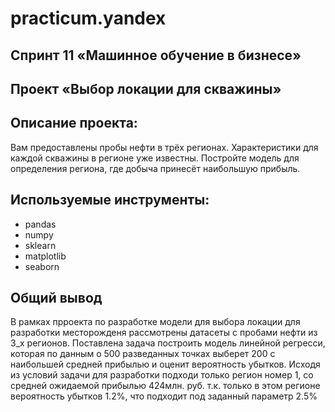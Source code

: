 # practicum.yandex
## Спринт 11 «Машинное обучение в бизнесе»
## Проект «Выбор локации для скважины»
## Описание проекта:    

Вам предоставлены пробы нефти в трёх регионах. Характеристики для каждой скважины в регионе уже известны. Постройте модель для определения региона, где добыча принесёт наибольшую прибыль. 
## Используемые инструменты:

* pandas
* numpy
* sklearn
* matplotlib
* seaborn

## Общий вывод
В рамках прроекта по разработке модели для выбора локации для разработки месторожденя рассмотрены датасеты с пробами нефти из 3_х регионов. Поставлена задача построить модель линейной регресси, которая по данным о 500 разведанных точках выберет 200 с наибольшей средней прибылью и оценит вероятность убытков. Исходя из условий задачи для разработки подходи только регион номер 1, со средней ожидаемой прибылью 424млн. руб. т.к. только в этом регионе вероятность убытков 1.2%, что подходит под заданный параметр 2.5%
